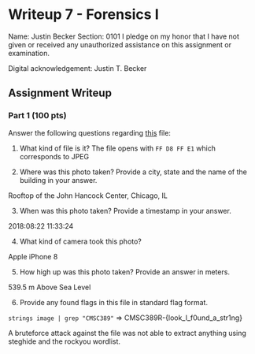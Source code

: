 # Writeup 7 - Forensics I

Name: Justin Becker
Section: 0101
I pledge on my honor that I have not given or received any unauthorized assistance on this assignment or examination.

Digital acknowledgement: Justin T. Becker

## Assignment Writeup

### Part 1 (100 pts)
Answer the following questions regarding [this](../image) file:

1. What kind of file is it?
The file opens with `FF D8 FF E1` which corresponds to JPEG

2. Where was this photo taken? Provide a city, state and the name of the building in your answer.

Rooftop of the John Hancock Center, Chicago, IL

3. When was this photo taken? Provide a timestamp in your answer.

2018:08:22 11:33:24

4. What kind of camera took this photo?

Apple iPhone 8

5. How high up was this photo taken? Provide an answer in meters.

539.5 m Above Sea Level

6. Provide any found flags in this file in standard flag format.

`strings image | grep "CMSC389"` => CMSC389R-{look_I_f0und_a_str1ng}

A bruteforce attack against the file was not able to extract anything using steghide and the rockyou wordlist.
